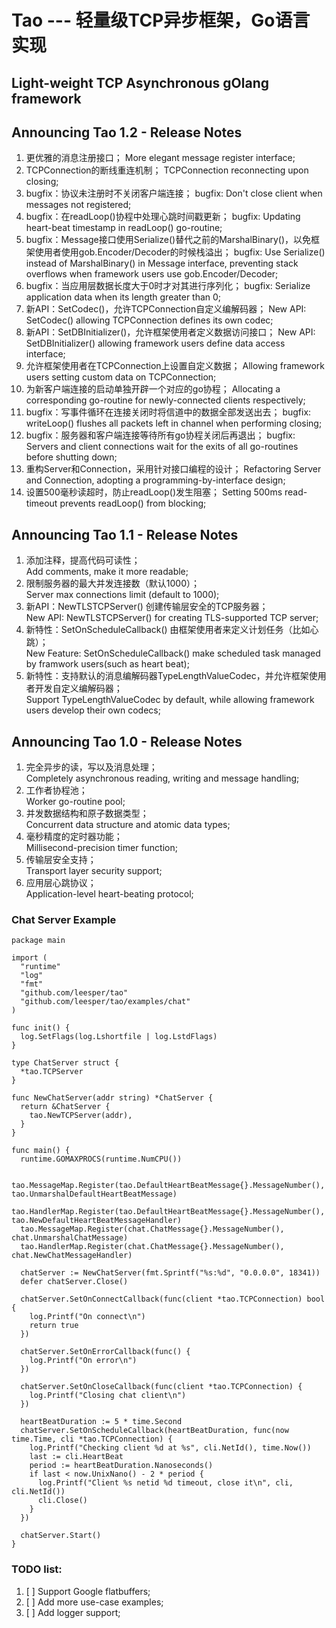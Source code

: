 Tao --- 轻量级TCP异步框架，Go语言实现
===========================================

## Light-weight TCP Asynchronous gOlang framework

Announcing Tao 1.2 - Release Notes
--------
1. 更优雅的消息注册接口；
More elegant message register interface;
2. TCPConnection的断线重连机制；
TCPConnection reconnecting upon closing;
3. bugfix：协议未注册时不关闭客户端连接；
bugfix: Don't close client when messages not registered;
4. bugfix：在readLoop()协程中处理心跳时间戳更新；
bugfix: Updating heart-beat timestamp in readLoop() go-routine;
5. bugfix：Message接口使用Serialize()替代之前的MarshalBinary()，以免框架使用者使用gob.Encoder/Decoder的时候栈溢出；
bugfix: Use Serialize() instead of MarshalBinary() in Message interface, preventing stack overflows when framework users use gob.Encoder/Decoder;
6. bugfix：当应用层数据长度大于0时才对其进行序列化；
bugfix: Serialize application data when its length greater than 0;
7. 新API：SetCodec()，允许TCPConnection自定义编解码器；
New API: SetCodec() allowing TCPConnection defines its own codec;
8. 新API：SetDBInitializer()，允许框架使用者定义数据访问接口；
New API: SetDBInitializer() allowing framework users define data access interface;
9. 允许框架使用者在TCPConnection上设置自定义数据；
Allowing framework users setting custom data on TCPConnection;
10. 为新客户端连接的启动单独开辟一个对应的go协程；
Allocating a corresponding go-routine for newly-connected clients respectively;
11. bugfix：写事件循环在连接关闭时将信道中的数据全部发送出去；
bugfix: writeLoop() flushes all packets left in channel when performing closing;
12. bugfix：服务器和客户端连接等待所有go协程关闭后再退出；
bugfix: Servers and client connections wait for the exits of all go-routines before shutting down;
13. 重构Server和Connection，采用针对接口编程的设计；
Refactoring Server and Connection, adopting a programming-by-interface design;
14. 设置500毫秒读超时，防止readLoop()发生阻塞；
Setting 500ms read-timeout prevents readLoop() from blocking;

Announcing Tao 1.1 - Release Notes
--------
1. 添加注释，提高代码可读性；<br/>
Add comments, make it more readable;
2. 限制服务器的最大并发连接数（默认1000）；<br/>
Server max connections limit (default to 1000);
3. 新API：NewTLSTCPServer() 创建传输层安全的TCP服务器；<br/>
New API: NewTLSTCPServer() for creating TLS-supported TCP server;
4. 新特性：SetOnScheduleCallback() 由框架使用者来定义计划任务（比如心跳）；<br/>
New Feature: SetOnScheduleCallback() make scheduled task managed by framwork users(such as heart beat);
5. 新特性：支持默认的消息编解码器TypeLengthValueCodec，并允许框架使用者开发自定义编解码器； <br/>
Support TypeLengthValueCodec by default, while allowing framework users develop  their own codecs;

Announcing Tao 1.0 - Release Notes
--------
1. 完全异步的读，写以及消息处理；<br/>
Completely asynchronous reading, writing and message handling;
2. 工作者协程池；<br/>
Worker go-routine pool;
3. 并发数据结构和原子数据类型；<br/>
Concurrent data structure and atomic data types;
4. 毫秒精度的定时器功能；<br/>
Millisecond-precision timer function;
5. 传输层安全支持；<br/>
Transport layer security support;
6. 应用层心跳协议；<br/>
Application-level heart-beating protocol;

### Chat Server Example

    package main

    import (
      "runtime"
      "log"
      "fmt"
      "github.com/leesper/tao"
      "github.com/leesper/tao/examples/chat"
    )

    func init() {
      log.SetFlags(log.Lshortfile | log.LstdFlags)
    }

    type ChatServer struct {
      *tao.TCPServer
    }

    func NewChatServer(addr string) *ChatServer {
      return &ChatServer {
        tao.NewTCPServer(addr),
      }
    }

    func main() {
      runtime.GOMAXPROCS(runtime.NumCPU())

      tao.MessageMap.Register(tao.DefaultHeartBeatMessage{}.MessageNumber(), tao.UnmarshalDefaultHeartBeatMessage)
      tao.HandlerMap.Register(tao.DefaultHeartBeatMessage{}.MessageNumber(), tao.NewDefaultHeartBeatMessageHandler)
      tao.MessageMap.Register(chat.ChatMessage{}.MessageNumber(), chat.UnmarshalChatMessage)
      tao.HandlerMap.Register(chat.ChatMessage{}.MessageNumber(), chat.NewChatMessageHandler)

      chatServer := NewChatServer(fmt.Sprintf("%s:%d", "0.0.0.0", 18341))
      defer chatServer.Close()

      chatServer.SetOnConnectCallback(func(client *tao.TCPConnection) bool {
        log.Printf("On connect\n")
        return true
      })

      chatServer.SetOnErrorCallback(func() {
        log.Printf("On error\n")
      })

      chatServer.SetOnCloseCallback(func(client *tao.TCPConnection) {
        log.Printf("Closing chat client\n")
      })

      heartBeatDuration := 5 * time.Second
      chatServer.SetOnScheduleCallback(heartBeatDuration, func(now time.Time, cli *tao.TCPConnection) {
        log.Printf("Checking client %d at %s", cli.NetId(), time.Now())
        last := cli.HeartBeat
        period := heartBeatDuration.Nanoseconds()
        if last < now.UnixNano() - 2 * period {
          log.Printf("Client %s netid %d timeout, close it\n", cli, cli.NetId())
          cli.Close()
        }
      })

      chatServer.Start()
    }



### TODO list:   
1.  [ ] Support Google flatbuffers;  
2.  [ ] Add more use-case examples;    
3.  [ ] Add logger support;
